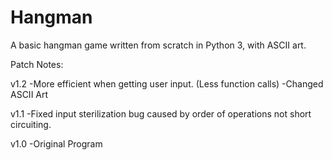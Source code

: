 # Hangman
A basic hangman game written from scratch in Python 3, with ASCII art.

Patch Notes:

v1.2
-More efficient when getting user input. (Less function calls)
-Changed ASCII Art

v1.1
-Fixed input sterilization bug caused by order of operations not short circuiting.

v1.0
-Original Program
